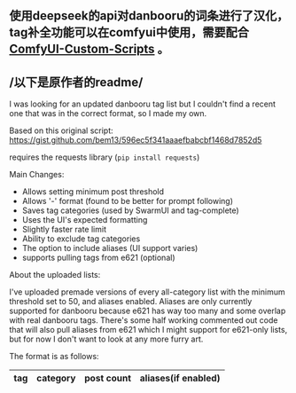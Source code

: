 使用deepseek的api对danbooru的词条进行了汉化，tag补全功能可以在comfyui中使用，需要配合
[ComfyUI-Custom-Scripts](https://github.com/pythongosssss/ComfyUI-Custom-Scripts) 。
---
/以下是原作者的readme/
---
I was looking for an updated danbooru tag list but I couldn't find a recent one that was in the correct format, so I made my own.

Based on this original script: https://gist.github.com/bem13/596ec5f341aaaefbabcbf1468d7852d5

requires the requests library (`pip install requests`)

Main Changes:
- Allows setting minimum post threshold
- Allows '-' format (found to be better for prompt following)
- Saves tag categories (used by SwarmUI and tag-complete)
- Uses the UI's expected formatting
- Slightly faster rate limit
- Ability to exclude tag categories
- The option to include aliases (UI support varies)
- supports pulling tags from e621 (optional)

About the uploaded lists:

I've uploaded premade versions of every all-category list with the minimum threshold set to 50, and aliases enabled. Aliases are only currently supported for danbooru because e621 has way too many and some overlap with real danbooru tags. There's some half working commented out code that will also pull aliases from e621 which I might support for e621-only lists, but for now I don't want to look at any more furry art.

The format is as follows:

|tag|category|post count|aliases(if enabled)|
|---|--------|----------|-----------------------------------------|
